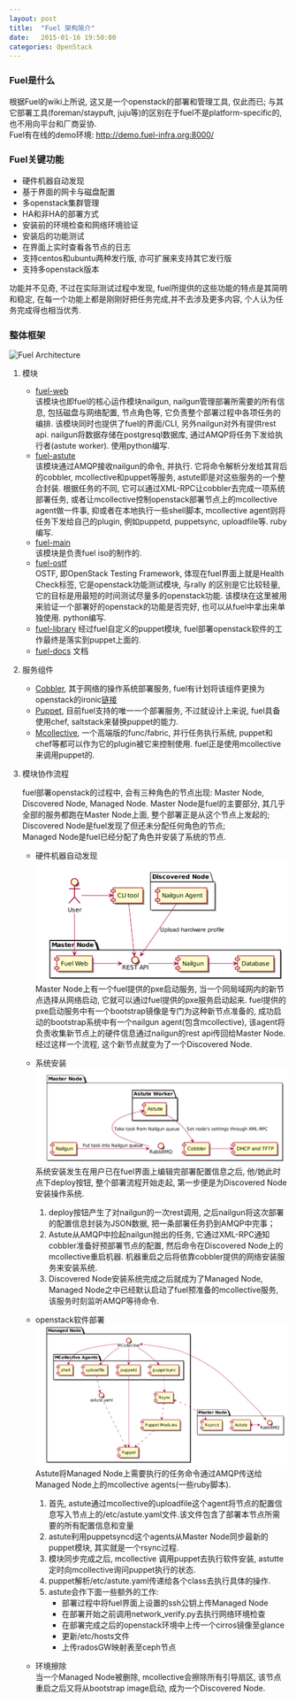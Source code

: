 ```yaml
---
layout: post
title:  "Fuel 架构简介"
date:   2015-01-16 19:50:00
categories: OpenStack
---
```

### Fuel是什么

根据Fuel的wiki上所说, 这又是一个openstack的部署和管理工具, 仅此而已;
与其它部署工具(foreman/staypuft, juju等)的区别在于fuel不是platform-specific的, 也不用向平台和厂商妥协.  
Fuel有在线的demo环境: http://demo.fuel-infra.org:8000/

### Fuel关键功能
* 硬件机器自动发现
* 基于界面的网卡与磁盘配置
* 多openstack集群管理
* HA和非HA的部署方式
* 安装前的环境检查和网络环境验证
* 安装后的功能测试
* 在界面上实时查看各节点的日志
* 支持centos和ubuntu两种发行版, 亦可扩展来支持其它发行版
* 支持多openstack版本

功能并不见奇, 不过在实际测试过程中发现, fuel所提供的这些功能的特点是其简明和稳定, 在每一个功能上都是刚刚好把任务完成,并不去涉及更多内容, 个人认为任务完成得也相当优秀.

### 整体框架
![Fuel Architecture](https://wiki.openstack.org/w/images/3/3a/Fuel-architecture.png)

1. 模块
    * [fuel-web](https://github.com/stackforge/fuel-web)  
        该模块也即fuel的核心运作模块nailgun, nailgun管理部署所需要的所有信息, 包括磁盘与网络配置, 节点角色等,
        它负责整个部署过程中各项任务的编排. 该模块同时也提供了fuel的界面/CLI, 另外nailgun对外有提供rest api.
        nailgun将数据存储在postgresql数据库, 通过AMQP将任务下发给执行者(astute worker). 使用python编写.
    * [fuel-astute](https://github.com/stackforge/fuel-astute)  
        该模块通过AMQP接收nailgun的命令, 并执行. 它将命令解析分发给其背后的cobbler, mcollective和puppet等服务,
        astute即是对这些服务的一个整合封装. 根据任务的不同, 它可以通过XML-RPC让cobbler去完成一项系统部署任务,
        或者让mcollective控制openstack部署节点上的mcollective agent做一件事, 抑或者在本地执行一些shell脚本, mcollective
        agent则将任务下发给自己的plugin, 例如puppetd, puppetsync, uploadfile等. ruby编写.
    * [fuel-main](https://github.com/stackforge/fuel-main)  
        该模块是负责fuel iso的制作的.
    * [fuel-ostf](https://github.com/stackforge/fuel-ostf)  
        OSTF, 即OpenStack Testing Framework, 体现在fuel界面上就是Health Check标签, 它是openstack功能测试模块, 与rally
        的区别是它比较轻量, 它的目标是用最短的时间测试尽量多的openstack功能.
        该模块在这里被用来验证一个部署好的openstack的功能是否完好, 也可以从fuel中拿出来单独使用. python编写.
    * [fuel-library](https://github.com/stackforge/fuel-library)
        经过fuel自定义的puppet模块, fuel部署openstack软件的工作最终是落实到puppet上面的.
    * [fuel-docs](https://github.com/stackforge/fuel-docs)
        文档
2. 服务组件
    * [Cobbler](http://www.cobblerd.org/), 其于网络的操作系统部署服务, fuel有计划将该组件更换为openstack的ironic[链接](https://blueprints.launchpad.net/fuel/+spec/cobbler-ironic-substitute)
    * [Puppet](http://puppetlabs.com/puppet), 目前fuel支持的唯一一个部署服务, 不过就设计上来说, fuel具备使用chef, saltstack来替换puppet的能力.
    * [Mcollective](http://puppetlabs.com/mcollective), 一个高端版的func/fabric, 并行任务执行系统,
        puppet和chef等都可以作为它的plugin被它来控制使用. fuel正是使用mcollective来调用puppet的.

3. 模块协作流程

    fuel部署openstack的过程中, 会有三种角色的节点出现: Master Node, Discovered Node, Managed Node.
    Master Node是fuel的主要部分, 其几乎全部的服务都跑在Master Node上面, 整个部署正是从这个节点上发起的;  
    Discovered Node是fuel发现了但还未分配任何角色的节点;  
    Managed Node是fuel已经分配了角色并安装了系统的节点.  
    * 硬件机器自动发现
        ![fuel-discover](/images/fuel-discover.png)
        Master Node上有一个fuel提供的pxe启动服务, 当一个同局域网内的新节点选择从网络启动,
        它就可以通过fuel提供的pxe服务启动起来. fuel提供的pxe启动服务中有一个bootstrap镜像是专门为这种新节点准备的,
        成功启动的bootstrap系统中有一个nailgun agent(包含mcollective), 该agent将负责收集新节点上的硬件信息通过nailgun的rest api传回给Master Node.  
        经过这样一个流程, 这个新节点就变为了一个Discovered Node.

    * 系统安装
        ![fuel-provision](/images/fuel-provision.png)
        系统安装发生在用户已在fuel界面上编辑完部署配置信息之后, 他/她此时点下deploy按钮, 整个部署流程开始走起,
        第一步便是为Discovered Node安装操作系统. 
        1. deploy按钮产生了对nailgun的一次rest调用, 之后nailgun将这次部署的配置信息封装为JSON数据, 把一条部署任务扔到AMQP中完事；
        2. Astute从AMQP中捡起nailgun抛出的任务, 它通过XML-RPC通知cobbler准备好预部署节点的配置, 然后命令在Discovered
        Node上的mcollective重启机器. 机器重启之后将依靠cobbler提供的网络安装服务来安装系统.
        3. Discovered Node安装系统完成之后就成为了Managed Node, Managed Node之中已经默认启动了fuel预准备的mcollective服务,
        该服务时刻监听AMQP等待命令.

    * openstack软件部署
        ![fuel-deployment](/images/fuel-deployment.png)
        Astute将Managed Node上需要执行的任务命令通过AMQP传送给Managed Node上的mcollective agents(一些ruby脚本).
        1. 首先,
        astute通过mcollective的uploadfile这个agent将节点的配置信息写入节点上的/etc/astute.yaml文件.该文件包含了部署本节点所需要的所有配置信息和变量
        2. astute利用puppetsyncd这个agents从Master Node同步最新的puppet模块, 其实就是一个rsync过程.
        3. 模块同步完成之后, mcollective 调用puppet去执行软件安装, astutte定时向mcollective询问puppet执行的状态.
        4. puppet解析/etc/astute.yaml传递给各个class去执行具体的操作.
        5. astute会作下面一些额外的工作:
            * 部署过程中将fuel界面上设置的ssh公钥上传Managed Node
            * 在部署开始之前调用network_verify.py去执行网络环境检查
            * 在部署完成之后的openstack环境中上传一个cirros镜像至glance
            * 更新/etc/hosts文件
            * 上传radosGW映射表至ceph节点
    
    * 环境擦除  
        当一个Managed Node被删除, mcollective会擦除所有引导扇区, 该节点重启之后又将从bootstrap image启动, 成为一个Discovered
        Node.
